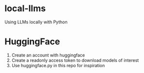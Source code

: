 # local-llms
Using LLMs locally with Python 

# HuggingFace

1) Create an account with huggingface
2) Create a readonly access token to download models of interest
3) Use huggingface.py in this repo for inspiration

